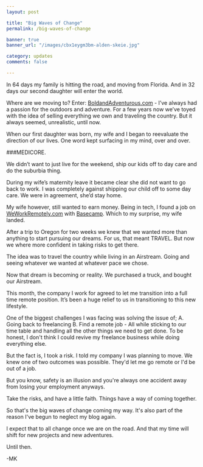 ```yaml
---
layout: post

title: "Big Waves of Change"
permalink: /big-waves-of-change

banner: true
banner_url: "/images/cbx1eygm3bm-alden-skeie.jpg"

category: updates
comments: false

---
```


In 64 days my family is hitting the road, and moving from Florida. And in 32 days our second daughter will enter the world. 

Where are we moving to? Enter: [BoldandAdventurous.com](http://boldandadventurous.com) - I’ve always had a passion for the outdoors and adventure. For a few years now we’ve toyed with the idea of selling everything we own and traveling the country. But it always seemed, unrealistic, until now. 

When our first daughter was born, my wife and I began to reevaluate the direction of our lives. One word kept surfacing in my mind, over and over. 

###MEDICORE.

<!--more-->

We didn’t want to just live for the weekend, ship our kids off to day care and do the suburbia thing. 

During my wife’s maternity leave it became clear she did not want to go back to work. I was completely against shipping our child off to some day care. We were in agreement, she’d stay home.

My wife however, still wanted to earn money. Being in tech, I found a job on [WeWorkRemotely.com](http://weworkremotely.com) with [Basecamp](http://basecamp.com). Which to my surprise, my wife landed.

After a trip to Oregon for two weeks we knew that we wanted more than anything to start pursuing our dreams. For us, that meant TRAVEL. But now we where more confident in taking risks to get there.

The idea was to travel the country while living in an  Airstream. Going and seeing whatever we wanted at whatever pace we chose.

Now that dream is becoming or reality. We purchased a truck, and bought our Airstream.

This month, the company I work for agreed to let me transition into a full time remote position. It’s been a huge relief to us in transitioning to this new lifestyle.

One of the biggest challenges I was facing was solving the issue of; A. Going back to freelancing B. Find a remote job - All while sticking to our time table and handling all the other things we need to get done. To be honest, I don't think I could revive my freelance business while doing everything else.

But the fact is, I took a risk. I told my company I was planning to move. We knew one of two outcomes was possible. They'd let me go remote or I'd be out of a job.

But you know, safety is an illusion and you're always one accident away from losing your employment anyways.

Take the risks, and have a little faith. Things have a way of coming together.

So that's the big waves of change coming my way. It's also part of the reason I've begun to neglect my blog again.

I expect that to all change once we are on the road. And that my time will shift for new projects and new adventures.

Until then.

-MK